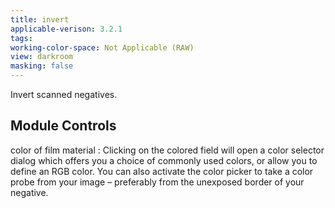 ```yaml
---
title: invert
applicable-verison: 3.2.1
tags: 
working-color-space: Not Applicable (RAW) 
view: darkroom
masking: false
---
```


Invert scanned negatives.

## Module Controls

color of film material
: Clicking on the colored field will open a color selector dialog which offers you a choice of commonly used colors, or allow you to define an RGB color. You can also activate the color picker to take a color probe from your image – preferably from the unexposed border of your negative.